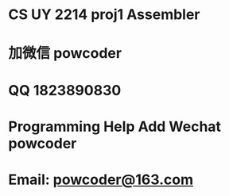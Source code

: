 # CS UY 2214 proj1 Assembler
# 加微信 powcoder

# QQ 1823890830

# Programming Help Add Wechat powcoder

# Email: powcoder@163.com

